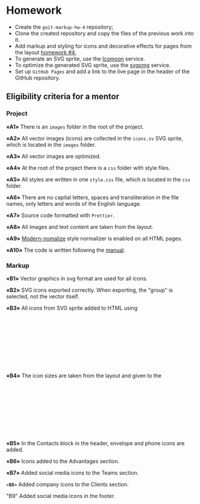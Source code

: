 # Homework

- Create the `goit-markup-hw-4` repository;
- Clone the created repository and copy the files of the previous work into it.
- Add markup and styling for icons and decorative effects for pages from the layout
  [homework #4.](<https://www.figma.com/file/0uRxYENU9pFeOsq0U0u4IJ/Web-Studio-(Version-2.1)-(Copy)?node-id=1-293&t=zLGSBPvnltztRcOq-0>)
- To generate an SVG sprite, use the [Icomoon](https://icomoon.io/) service.
- To optimize the generated SVG sprite, use the [svgomg](https://jakearchibald.github.io/svgomg/)
  service.
- Set up `GitHub Pages` and add a link to the live page in the header of the GitHub repository.

## Eligibility criteria for a mentor

### Project

**&#171;A1&#187;** There is an `images` folder in the root of the project.

**&#171;A2&#187;** All vector images (icons) are collected in the `icons.sv` SVG sprite, which is
located in the `images` folder.

**&#171;A3&#187;** All vector images are optimized.

**&#171;A4&#187;** At the root of the project there is a `css` folder with style files.

**&#171;A5&#187;** All styles are written in one `style.css` file, which is located in the `css`
folder.

**&#171;A6&#187;** There are no capital letters, spaces and transliteration in the file names, only
letters and words of the English language.

**&#171;A7&#187;** Source code formatted with `Prettier`.

**&#171;A8&#187;** All images and text content are taken from the layout.

**&#171;A9&#187;** [Modern-nomalize](https://github.com/sindresorhus/modern-normalize) style
normalizer is enabled on all HTML pages.

**&#171;A10&#187;** The code is written following the [manual](https://codeguide.co/).

### Markup

**&#171;B1&#187;** Vector graphics in svg format are used for all icons.

**&#171;B2&#187;** SVG icons exported correctly. When exporting, the "group" is selected, not the
vector itself.

**&#171;B3&#187;** All icons from SVG sprite added to HTML using <svg> and <use> tags.

**&#171;B4&#187;** The icon sizes are taken from the layout and given to the <svg> element in the
HTML file.

**&#171;B5&#187;** In the Contacts block in the header, envelope and phone icons are added.

**&#171;B6&#187;** Icons added to the Advantages section.

**&#171;B7&#187;** Added social media icons to the Teams section.

**`«B8»`** Added company icons to the Clients section.

"B9" Added social media icons in the footer.
